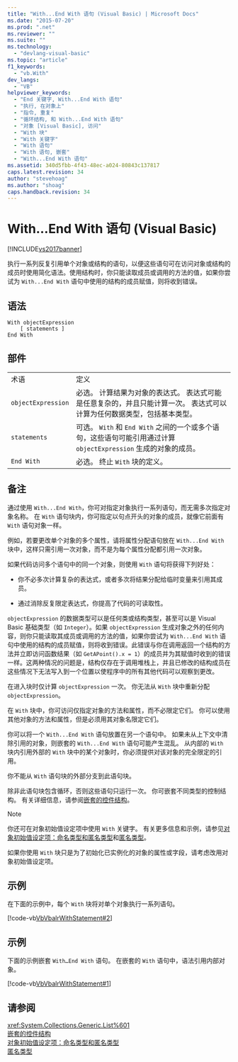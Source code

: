 ```yaml
---
title: "With...End With 语句 (Visual Basic) | Microsoft Docs"
ms.date: "2015-07-20"
ms.prod: ".net"
ms.reviewer: ""
ms.suite: ""
ms.technology: 
  - "devlang-visual-basic"
ms.topic: "article"
f1_keywords: 
  - "vb.With"
dev_langs: 
  - "VB"
helpviewer_keywords: 
  - "End 关键字, With...End With 语句"
  - "执行, 在对象上"
  - "指令, 重复"
  - "循环结构, 和 With...End With 语句"
  - "对象 [Visual Basic], 访问"
  - "With 块"
  - "With 关键字"
  - "With 语句"
  - "With 语句, 嵌套"
  - "With...End With 语句"
ms.assetid: 340d5fbb-4f43-48ec-a024-80843c137817
caps.latest.revision: 34
author: "stevehoag"
ms.author: "shoag"
caps.handback.revision: 34
---
```

# With...End With 语句 (Visual Basic)
[!INCLUDE[vs2017banner](../../../visual-basic/includes/vs2017banner.md)]

执行一系列反复引用单个对象或结构的语句，以便这些语句可在访问对象或结构的成员时使用简化语法。使用结构时，你只能读取成员或调用的方法的值，如果你尝试为 `With...End With` 语句中使用的结构的成员赋值，则将收到错误。  
  
## 语法  
  
```  
With objectExpression  
    [ statements ]  
End With  
```  
  
## 部件  
  
|||  
|-|-|  
|术语|定义|  
|`objectExpression`|必选。  计算结果为对象的表达式。  表达式可能是任意复杂的，并且只能计算一次。  表达式可以计算为任何数据类型，包括基本类型。|  
|`statements`|可选。  `With` 和 `End With` 之间的一个或多个语句，这些语句可能引用通过计算 `objectExpression` 生成的对象的成员。|  
|`End With`|必选。  终止 `With` 块的定义。|  
  
## 备注  
 通过使用 `With...End With`，你可对指定对象执行一系列语句，而无需多次指定对象名称。  在 `With` 语句块内，你可指定以句点开头的对象的成员，就像它前面有 `With` 语句对象一样。  
  
 例如，若要更改单个对象的多个属性，请将属性分配语句放在 `With...End With` 块中，这样只需引用一次对象，而不是为每个属性分配都引用一次对象。  
  
 如果代码访问多个语句中的同一个对象，则使用 `With` 语句将获得下列好处：  
  
-   你不必多次计算复杂的表达式，或者多次将结果分配给临时变量来引用其成员。  
  
-   通过消除反复限定表达式，你提高了代码的可读取性。  
  
 `objectExpression` 的数据类型可以是任何类或结构类型，甚至可以是 Visual Basic 基础类型（如 `Integer`）。如果 `objectExpression` 生成对象之外的任何内容，则你只能读取其成员或调用的方法的值，如果你尝试为 `With...End With` 语句中使用的结构的成员赋值，则将收到错误。此错误与你在调用返回一个结构的方法并立即访问函数结果（如 `GetAPoint().x = 1`）的成员并为其赋值时收到的错误一样。这两种情况的问题是，结构仅存在于调用堆栈上，并且已修改的结构成员在这些情况下无法写入到一个位置以使程序中的所有其他代码可以观察到更改。  
  
 在进入块时仅计算 `objectExpression` 一次。  你无法从 `With` 块中重新分配 `objectExpression`。  
  
 在 `With` 块中，你可访问仅指定对象的方法和属性，而不必限定它们。  你可以使用其他对象的方法和属性，但是必须用其对象名限定它们。  
  
 你可以将一个 `With...End With` 语句放置在另一个语句中。  如果未从上下文中清除引用的对象，则嵌套的 `With...End With` 语句可能产生混乱。  从内部的 `With` 块内引用外部的 `With` 块中的某个对象时，你必须提供对该对象的完全限定的引用。  
  
 你不能从 `With` 语句块的外部分支到此语句块。  
  
 除非此语句块包含循环，否则这些语句只运行一次。  你可嵌套不同类型的控制结构。  有关详细信息，请参阅[嵌套的控件结构](../../../visual-basic/programming-guide/language-features/control-flow/nested-control-structures.md)。  
  
> [!NOTE]
>  你还可在对象初始值设定项中使用 `With` 关键字。  有关更多信息和示例，请参见[对象初始值设定项：命名类型和匿名类型](../../../visual-basic/programming-guide/language-features/objects-and-classes/object-initializers-named-and-anonymous-types.md)和[匿名类型](../../../visual-basic/programming-guide/language-features/objects-and-classes/anonymous-types.md)。  
>   
>  如果你使用 `With` 块只是为了初始化已实例化的对象的属性或字段，请考虑改用对象初始值设定项。  
  
## 示例  
 在下面的示例中，每个 `With` 块将对单个对象执行一系列语句。  
  
 [!code-vb[VbVbalrWithStatement#2](../../../visual-basic/language-reference/statements/codesnippet/VisualBasic/with-end-with-statement_1.vb)]  
  
## 示例  
 下面的示例嵌套 `With…End With` 语句。  在嵌套的 `With` 语句中，语法引用内部对象。  
  
 [!code-vb[VbVbalrWithStatement#1](../../../visual-basic/language-reference/statements/codesnippet/VisualBasic/with-end-with-statement_2.vb)]  
  
## 请参阅  
 <xref:System.Collections.Generic.List%601>   
 [嵌套的控件结构](../../../visual-basic/programming-guide/language-features/control-flow/nested-control-structures.md)   
 [对象初始值设定项：命名类型和匿名类型](../../../visual-basic/programming-guide/language-features/objects-and-classes/object-initializers-named-and-anonymous-types.md)   
 [匿名类型](../../../visual-basic/programming-guide/language-features/objects-and-classes/anonymous-types.md)